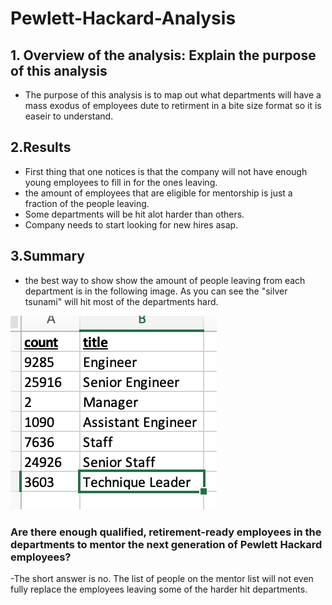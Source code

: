 # Pewlett-Hackard-Analysis #

## 1. Overview of the analysis: Explain the purpose of this analysis ##
 - The purpose of this analysis is to map out what departments will have a mass exodus of employees dute to retirment in a bite size format so it is easeir to understand.

## 2.Results ##
- First thing that one notices is that the company will not have enough young employees to fill in for the ones leaving. 
- the amount of employees that are eligible for mentorship is just a fraction of the people leaving.
- Some departments will be hit alot harder than others.
- Company needs to start looking for new hires asap.

## 3.Summary ##
- the best way to show show the amount of people leaving from each department is in the following image. As you can see the "silver tsunami" will hit most of the departments hard. 


![](pic1.png)
### Are there enough qualified, retirement-ready employees in the departments to mentor the next generation of Pewlett Hackard employees? ###
-The short answer is no. The list of people on the mentor list will not even fully replace the employees leaving some of the harder hit departments. 
